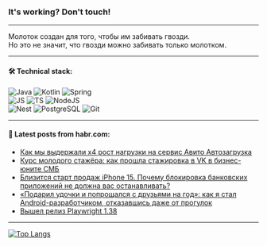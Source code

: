 ### It's working? Don't touch!

---
Молоток создан для того, чтобы им забивать гвозди. <br>
Но это не значит, что гвозди можно забивать только молотком.

---

#### 🛠️ Technical stack:

![Java](https://img.shields.io/badge/Java-informational?logo=Oracle&style=flat&logoColor=white&color=FF4500)
![Kotlin](https://img.shields.io/badge/Kotlin-informational?logo=Kotlin&style=flat&logoColor=white&color=774D97)
![Spring](https://img.shields.io/badge/SpringBoot-informational?logo=SpringBoot&style=flat&logoColor=white&color=6DB33F) <br>
![JS](https://img.shields.io/badge/JS-informational?logo=javaScript&style=flat&logoColor=black&color=F7Df1E)
![TS](https://img.shields.io/badge/TypeScript-informational?logo=typeScript&style=flat&logoColor=black&color=0667A8)
![NodeJS](https://img.shields.io/badge/NodeJS-informational?logo=node.js&style=flat&logoColor=white&color=70A760) <br>
![Nest](https://img.shields.io/badge/NestJS-informational?logo=NestJS&style=flat&logoColor=white&color=E0234E)
![PostgreSQL](https://img.shields.io/badge/PostgreSQL-informational?logo=PostgreSQL&style=flat&logoColor=white&color=DAA520)
![Git](https://img.shields.io/badge/Git-informational?logo=git&style=flat&logoColor=white&color=778899)

___

#### 💬 Latest posts from habr.com:

<!-- BLOG-POST-LIST:START -->
- [Как мы выдержали x4 рост нагрузки на сервис Авито Автозагрузка](https://habr.com/ru/companies/avito/articles/761134/?utm_source=habrahabr&utm_medium=rss&utm_campaign=761134)
- [Курс молодого стажёра: как прошла стажировка в VK в бизнес-юните СМБ](https://habr.com/ru/companies/vk/articles/756972/?utm_source=habrahabr&utm_medium=rss&utm_campaign=756972)
- [Близится старт продаж iPhone 15. Почему блокировка банковских приложений не должна вас останавливать?](https://habr.com/ru/companies/smartengines/articles/760820/?utm_source=habrahabr&utm_medium=rss&utm_campaign=760820)
- [«Подарил удочки и попрощался с друзьями на год»: как я стал Android-разработчиком, отказавшись даже от прогулок](https://habr.com/ru/companies/yandex_praktikum/articles/761376/?utm_source=habrahabr&utm_medium=rss&utm_campaign=761376)
- [Вышел релиз Playwright 1.38](https://habr.com/ru/articles/761670/?utm_source=habrahabr&utm_medium=rss&utm_campaign=761670)
<!-- BLOG-POST-LIST:END -->

---
[![Top Langs](https://github-readme-stats-git-master-advtsetting-gmailcom.vercel.app/api/top-langs/?username=zloylis&langs_count=10&hide_title=false&title_color=e6edf3&size_weight=0.5&count_weight=0.5&layout=compact&hide_border=true&theme=dracula)](https://github.com/zloylis)

<!-- ![GitHub stats](https://github-readme-stats-git-master-advtsetting-gmailcom.vercel.app/api?username=zloylis&show_icons=true&hide_border=true&theme=dracula&hide_title=true&include_all_commits=true&count_private=true&hide=contribs&hide_rank=true) -->
